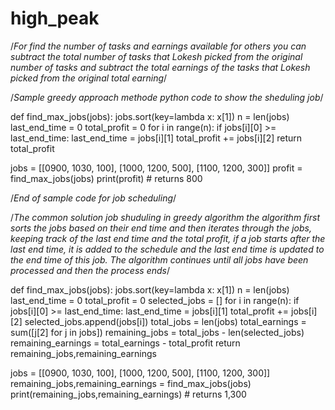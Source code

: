 # high_peak

/*For find the number of tasks and earnings available for others you can subtract the total number of tasks that Lokesh picked from the original number of tasks and subtract the total earnings of the tasks that Lokesh picked from the original total earning*/


/*Sample greedy approach methode python code to show the sheduling job*/


def find_max_jobs(jobs):
    jobs.sort(key=lambda x: x[1])
    n = len(jobs)
    last_end_time = 0
    total_profit = 0
    for i in range(n):
        if jobs[i][0] >= last_end_time:
            last_end_time = jobs[i][1]
            total_profit += jobs[i][2]
    return total_profit

jobs = [[0900, 1030, 100], [1000, 1200, 500], [1100, 1200, 300]]
profit = find_max_jobs(jobs)
print(profit) # returns 800


/*End of sample code for job scheduling*/




/*The common solution job shuduling in greedy algorithm the algorithm first sorts the jobs based on their end time and then iterates through the jobs, keeping track of the last end time and the total profit, if a job starts after the last end time, it is added to the schedule and the last end time is updated to the end time of this job. The algorithm continues until all jobs have been processed and then the process ends*/


def find_max_jobs(jobs):
    jobs.sort(key=lambda x: x[1])
    n = len(jobs)
    last_end_time = 0
    total_profit = 0
    selected_jobs = []
    for i in range(n):
        if jobs[i][0] >= last_end_time:
            last_end_time = jobs[i][1]
            total_profit += jobs[i][2]
            selected_jobs.append(jobs[i])
    total_jobs = len(jobs)
    total_earnings = sum([j[2] for j in jobs])
    remaining_jobs = total_jobs - len(selected_jobs)
    remaining_earnings = total_earnings - total_profit
    return remaining_jobs,remaining_earnings

jobs = [[0900, 1030, 100], [1000, 1200, 500], [1100, 1200, 300]]
remaining_jobs,remaining_earnings = find_max_jobs(jobs)
print(remaining_jobs,remaining_earnings) # returns 1,300

